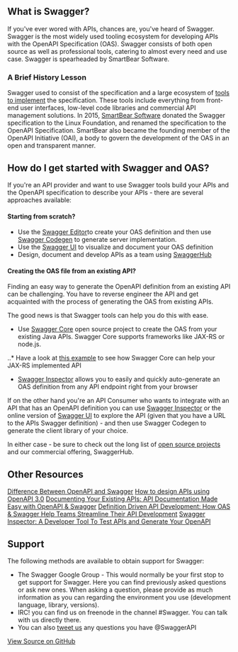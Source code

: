 ## What is Swagger?

If you've ever wored with APIs, chances are, you've heard of Swagger. Swagger is the most widely used tooling ecosystem for developing APIs with the OpenAPI Specification (OAS). Swagger consists of both open source as well as professional tools, catering to almost every need and use case. 
Swagger is spearheaded by SmartBear Software.

### A Brief History Lesson
Swagger used to consist of the specification and a large ecosystem of [tools to implement](https://swagger.io/tools/) the specification. These tools include everything from front-end user interfaces, low-level code libraries and commercial API management solutions. In 2015, [SmartBear Software](www.smartbear.com) donated the Swagger specification to the Linux Foundation, and renamed the specification to the OpenAPI Specification. SmartBear also became the founding member of the OpenAPI Initiative (OAI), a body to govern the development of the OAS in an open and transparent manner. 


## How do I get started with Swagger and OAS?

If you're an API provider and want to use Swagger tools build your APIs and the OpenAPI specification to describe your APIs - there are several approaches available:

#### Starting from scratch?

* Use the [Swagger Editor](http://editor.swagger.io/)to create your OAS definition and then use [Swagger Codegen](https://swagger.io/swagger-codegen/) to generate server implementation.
* Use the [Swagger UI](https://swagger.io/swagger-ui/) to visualize and document your OAS definition
* Design, document and develop APIs as a team using [SwaggerHub](https://swaggerhub.com)

#### Creating the OAS file from an existing API?

Finding an easy way to generate the OpenAPI definition from an existing API can be challenging. You have to reverse engineer the API and get acquainted with the process of generating the OAS from existing APIs.

The good news is that Swagger tools can help you do this with ease. 

* Use [Swagger Core](https://github.com/swagger-api/swagger-core) open source project to create the OAS from your existing Java APIs. Swagger Core supports frameworks like JAX-RS or node.js. 

..* Have a look at [this example](https://github.com/swagger-api/swagger-core/wiki/Swagger-Core-JAX-RS-Project-Setup-1.5.X) to see how Swagger Core can help your JAX-RS implemented API   

* [Swagger Inspector](inspector.swagger.io) allows you to easily and quickly auto-generate an OAS definition from any API endpoint right from your browser

If on the other hand you're an API Consumer who wants to integrate with an API that has an OpenAPI definition you can use [Swagger Inspector](https://swagger.io/swagger-inspector/) or the online version of [Swagger UI](http://petstore.swagger.io/) to explore the API (given that you have a URL to the APIs Swagger definition) - and then use Swagger Codegen to generate the client library of your choice.

In either case - be sure to check out the long list of [open source projects](https://swagger.io/open-source-integrations/) and our commercial offering, SwaggerHub.

## Other Resources

[Difference Between OpenAPI and Swagger](https://swagger.io/blog/difference-between-swagger-and-openapi/) 
[How to design APIs using OpenAPI 3.0](https://www.youtube.com/watch?v=6kwmW_p_Tig&feature=youtu.be) 
[Documenting Your Existing APIs: API Documentation Made Easy with OpenAPI & Swagger](https://swagger.io/blog/how-to-generate-openapi-swagger/)
[Definition Driven API Development: How OAS & Swagger Help Teams Streamline Their API Development](https://swagger.io/blog/api-development-with-openapi-and-swagger/) 
[Swagger Inspector: A Developer Tool To Test APIs and Generate Your OpenAPI](https://swagger.io/blog/announcing-swagger-inspector/)

## Support

The following methods are available to obtain support for Swagger:

* The Swagger Google Group - This would normally be your first stop to get support for Swagger. Here you can find previously asked questions or ask new ones. When asking a question, please provide as much information as you can regarding the environment you use (development language, library, versions).
* IRC! you can find us on freenode in the channel #Swagger. You can talk with us directly there.
* You can also [tweet us](https://twitter.com/SwaggerApi) any questions you have @SwaggerAPI

[View Source on GitHub](https://github.com/swagger-api/swagger.io/blob/wordpress//getting-started/index.md)



